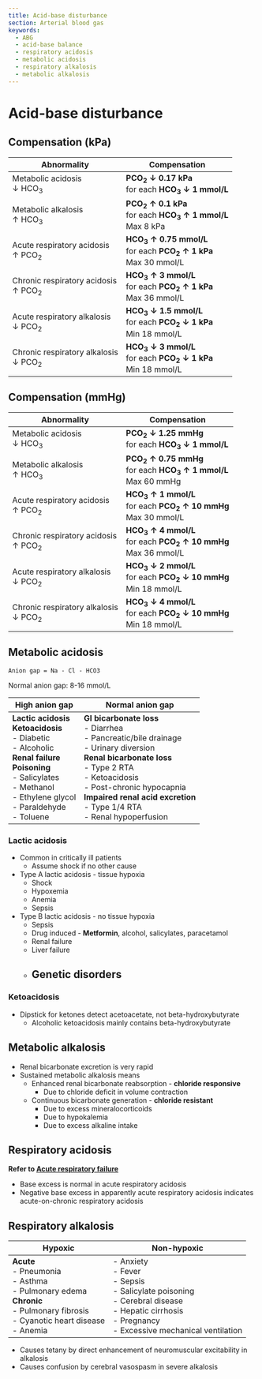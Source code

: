 ```yaml
---
title: Acid-base disturbance
section: Arterial blood gas
keywords:
  - ABG
  - acid-base balance
  - respiratory acidosis
  - metabolic acidosis
  - respiratory alkalosis
  - metabolic alkalosis
---
```


# Acid-base disturbance

## Compensation (kPa)

| Abnormality                                        | Compensation                                                                               |
|----------------------------------------------------|--------------------------------------------------------------------------------------------|
| Metabolic acidosis<br>↓ HCO<sub>3</sub>            | **PCO<sub>2</sub> ↓ 0.17 kPa**<br>for each **HCO<sub>3</sub> ↓ 1 mmol/L**                  |
| Metabolic alkalosis<br>↑ HCO<sub>3</sub>           | **PCO<sub>2</sub> ↑ 0.1 kPa**<br>for each **HCO<sub>3</sub> ↑ 1 mmol/L**<br>Max 8 kPa      |
| Acute respiratory acidosis<br>↑ PCO<sub>2</sub>    | **HCO<sub>3</sub> ↑ 0.75 mmol/L**<br>for each **PCO<sub>2</sub> ↑ 1 kPa**<br>Max 30 mmol/L |
| Chronic respiratory acidosis<br>↑ PCO<sub>2</sub>  | **HCO<sub>3</sub> ↑ 3 mmol/L**<br>for each **PCO<sub>2</sub> ↑ 1 kPa**<br>Max 36 mmol/L    |
| Acute respiratory alkalosis<br>↓ PCO<sub>2</sub>   | **HCO<sub>3</sub> ↓ 1.5 mmol/L**<br>for each **PCO<sub>2</sub> ↓ 1 kPa**<br>Min 18 mmol/L  |
| Chronic respiratory alkalosis<br>↓ PCO<sub>2</sub> | **HCO<sub>3</sub> ↓ 3 mmol/L**<br>for each **PCO<sub>2</sub> ↓ 1 kPa**<br>Min 18 mmol/L    |

## Compensation (mmHg)

| Abnormality                                        | Compensation                                                                              |
|----------------------------------------------------|-------------------------------------------------------------------------------------------|
| Metabolic acidosis<br>↓ HCO<sub>3</sub>            | **PCO<sub>2</sub> ↓ 1.25 mmHg**<br>for each **HCO<sub>3</sub> ↓ 1 mmol/L**                |
| Metabolic alkalosis<br>↑ HCO<sub>3</sub>           | **PCO<sub>2</sub> ↑ 0.75 mmHg**<br>for each **HCO<sub>3</sub> ↑ 1 mmol/L**<br>Max 60 mmHg |
| Acute respiratory acidosis<br>↑ PCO<sub>2</sub>    | **HCO<sub>3</sub> ↑ 1 mmol/L**<br>for each **PCO<sub>2</sub> ↑ 10 mmHg**<br>Max 30 mmol/L |
| Chronic respiratory acidosis<br>↑ PCO<sub>2</sub>  | **HCO<sub>3</sub> ↑ 4 mmol/L**<br>for each **PCO<sub>2</sub> ↑ 10 mmHg**<br>Max 36 mmol/L |
| Acute respiratory alkalosis<br>↓ PCO<sub>2</sub>   | **HCO<sub>3</sub> ↓ 2 mmol/L**<br>for each **PCO<sub>2</sub> ↓ 10 mmHg**<br>Min 18 mmol/L |
| Chronic respiratory alkalosis<br>↓ PCO<sub>2</sub> | **HCO<sub>3</sub> ↓ 4 mmol/L**<br>for each **PCO<sub>2</sub> ↓ 10 mmHg**<br>Min 18 mmol/L |

## Metabolic acidosis

`Anion gap = Na - Cl - HCO3`

Normal anion gap: 8-16 mmol/L

| High anion gap                                                                                                                                                                               | Normal anion gap                                                                                                                                                                                                                                                        |
|----------------------------------------------------------------------------------------------------------------------------------------------------------------------------------------------|-------------------------------------------------------------------------------------------------------------------------------------------------------------------------------------------------------------------------------------------------------------------------|
| **Lactic acidosis**<br>**Ketoacidosis**<br>- Diabetic<br>- Alcoholic<br>**Renal failure**<br>**Poisoning**<br>- Salicylates<br>- Methanol<br>- Ethylene glycol<br>- Paraldehyde<br>- Toluene | **GI bicarbonate loss**<br>- Diarrhea<br>- Pancreatic/bile drainage<br>- Urinary diversion<br>**Renal bicarbonate loss**<br>- Type 2 RTA<br>- Ketoacidosis<br>- Post-chronic hypocapnia<br>**Impaired renal acid excretion**<br>- Type 1/4 RTA<br>- Renal hypoperfusion |

### Lactic acidosis

- Common in critically ill patients
  - Assume shock if no other cause
- Type A lactic acidosis - tissue hypoxia
  - Shock
  - Hypoxemia
  - Anemia
  - Sepsis
- Type B lactic acidosis - no tissue hypoxia
  - Sepsis
  - Drug induced - **Metformin**, alcohol, salicylates, paracetamol
  - Renal failure
  - Liver failure
  - Genetic disorders
    -

### Ketoacidosis

- Dipstick for ketones detect acetoacetate, not beta-hydroxybutyrate
  - Alcoholic ketoacidosis mainly contains beta-hydroxybutyrate

## Metabolic alkalosis

- Renal bicarbonate excretion is very rapid
- Sustained metabolic alkalosis means
  - Enhanced renal bicarbonate reabsorption - **chloride responsive**
    - Due to chloride deficit in volume contraction
  - Continuous bicarbonate generation - **chloride resistant**
    - Due to excess mineralocorticoids
    - Due to hypokalemia
    - Due to excess alkaline intake

## Respiratory acidosis

**Refer to [Acute respiratory failure](acute-respiratory-failure-assessment)**

- Base excess is normal in acute respiratory acidosis
- Negative base excess in apparently acute respiratory acidosis indicates acute-on-chronic respiratory acidosis

## Respiratory alkalosis

| Hypoxic                                                                                                                                  | Non-hypoxic                                                                                                                                                  |
|------------------------------------------------------------------------------------------------------------------------------------------|--------------------------------------------------------------------------------------------------------------------------------------------------------------|
| **Acute**<br>- Pneumonia<br>- Asthma<br>- Pulmonary edema<br>**Chronic**<br>- Pulmonary fibrosis<br>- Cyanotic heart disease<br>- Anemia | - Anxiety<br>- Fever<br>- Sepsis<br>- Salicylate poisoning<br>- Cerebral disease<br>- Hepatic cirrhosis<br>- Pregnancy<br>- Excessive mechanical ventilation |

- Causes tetany by direct enhancement of neuromuscular excitability in alkalosis
- Causes confusion by cerebral vasospasm in severe alkalosis


